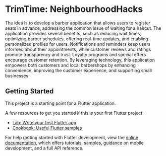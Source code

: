 # TrimTime: NeighbourhoodHacks

The idea is to develop a barber application that allows users to register seats in advance, addressing the common issue of waiting for a haircut. The application provides several benefits, such as reducing wait times, optimizing barber schedules, offering real-time updates, and enabling personalized profiles for users. Notifications and reminders keep users informed about their appointments, while customer reviews and ratings promote transparency and trust. Loyalty programs and special offers encourage customer retention. By leveraging technology, this application empowers both customers and local barbershops by enhancing convenience, improving the customer experience, and supporting small businesses.

## Getting Started

This project is a starting point for a Flutter application.

A few resources to get you started if this is your first Flutter project:

- [Lab: Write your first Flutter app](https://docs.flutter.dev/get-started/codelab)
- [Cookbook: Useful Flutter samples](https://docs.flutter.dev/cookbook)

For help getting started with Flutter development, view the
[online documentation](https://docs.flutter.dev/), which offers tutorials,
samples, guidance on mobile development, and a full API reference.
